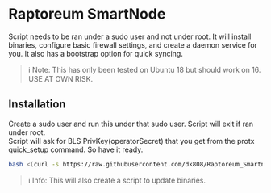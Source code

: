 # Raptoreum SmartNode
Script needs to be ran under a sudo user and not under root. It will install binaries, configure basic firewall settings, and create a daemon service for you. It also has a bootstrap option for quick syncing.

> ℹ Note: This has only been tested on Ubuntu 18 but should work on 16. USE AT OWN RISK.

## Installation
Create a sudo user and run this under that sudo user. Script will exit if ran under root.  
Script will ask for BLS PrivKey(operatorSecret) that you get from the protx quick_setup command. So have it ready.
```bash
bash <(curl -s https://raw.githubusercontent.com/dk808/Raptoreum_Smartnode/main/install.sh)
```
> ℹ Info: This will also create a script to update binaries.